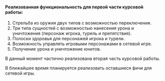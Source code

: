 #### Реализованная функциональность для первой части курсовой работы:
1. Стрельба из оружия двух типов с возможностью переключения.
2. Три типа сущностей c возможностью нанесения урона и уничтожения (персонаж игрока, турель и препятствия).
3. Полоски здоровья для персонажей игрока и турели.
4. Возможность управлять игровыми персонажами в сетевой игре.
5. Получение урона и уничтожение юнитов.

В данный момент частично реализована вторая часть курсовой работы. 

В ближайшее время планируется реализовать оставшиеся фичи для сетевой игры.
